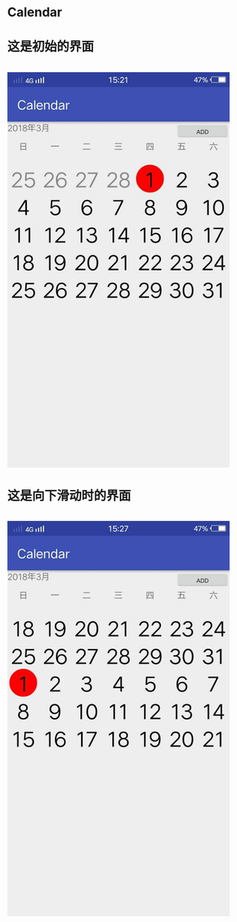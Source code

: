 # Calendar
# 这是初始的界面
# 
![初始的界面](https://github.com/DifferentN/Calendar/blob/master/pic/%E5%88%9D%E5%A7%8B.jpg)

# 这是向下滑动时的界面
# 
![滑动时的界面](https://github.com/DifferentN/Calendar/blob/master/pic/%E6%BB%91%E5%8A%A8.jpg)
